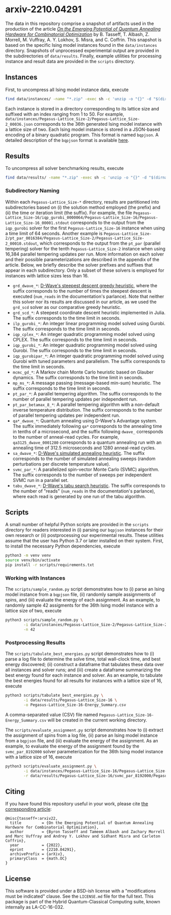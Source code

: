 # arxiv-2210.04291

The data in this repository comprise a snapshot of artifacts used in the production of the article [_On the Emerging Potential of Quantum Annealing Hardware for Combinatorial Optimization_](https://arxiv.org/pdf/2210.04291.pdf) by B. Tasseff, T. Albash, Z. Morrell, M. Vuffray, A. Y. Lokhov, S. Misra, and C. Coffrin.
This snapshot is based on the specific Ising model instances found in the `data/instances` directory.
Snapshots of unprocessed experimental output are provided in the subdirectories of `data/results`.
Finally, example utilities for processing instance and result data are provided in the `scripts` directory.

## Instances

First, to uncompress all Ising model instance data, execute
```bash
find data/instances/ -name "*.zip" -exec sh -c 'unzip -o "{}" -d "$(dirname "{}")"' \;
```

Each instance is stored in a directory corresponding to its lattice size and suffixed with an index ranging from 1 to 50.
For example, `data/instances/Pegasus-Lattice_Size-2/Pegasus-Lattice_Size-2_00036.json` corresponds to the 36th generated Ising model instance with a lattice size of two.
Each Ising model instance is stored in a JSON-based encoding of a binary quadratic program.
This format is named `bqpjson`.
A detailed description of the `bqpjson` format is available [here](http://bqpjson.readthedocs.io/en/latest/bqpjson_format.html).


## Results

To uncompress all solver benchmarking results, execute
```bash
find data/results/ -name "*.zip" -exec sh -c 'unzip -o "{}" -d "$(dirname "{}")"' \;
```

### Subdirectory Naming

Within each `Pegasus-Lattice_Size-*` directory, results are partitioned into subdirectories based on (i) the solution method employed (the prefix) and (ii) the time or iteration limit (the suffix).
For example, the file `Pegasus-Lattice_Size-16/iqp_gurobi_0000064/Pegasus-Lattice_Size-16/Pegasus-Lattice_Size-16_00001.stdout` corresponds to the output from the `iqp_gurobi` solver for the first `Pegasus-Lattice_Size-16` instance when using a time limit of 64 seconds.
Another example is `Pegasus-Lattice_Size-2/pt_par_0016384/Pegasus-Lattice_Size-2/Pegasus-Lattice_Size-2_00010.stdout`, which corresponds to the output from the `pt_par` (parallel tempering) solver for the tenth `Pegasus-Lattice_Size-2` instance when using 16,384 parallel tempering updates per run.
More information on each solver and their possible parameterizations are described in the appendix of the article.
Below, we briefly describe the solver prefixes and suffixes that appear in each subdirectory.
Only a subset of these solvers is employed for instances with lattice sizes less than 16.

- `grd_dwave_*`: [D-Wave's steepest descent greedy heuristic](https://github.com/dwavesystems/dwave-greedy), where the suffix corresponds to the number of times the steepest descent is executed (`num_reads` in the documentation's parlance). Note that neither this solver nor its results are discussed in our article, as we used the `grd_scd` solver as our comparative greedy heuristic.
- `grd_scd_*`: A steepest coordinate descent heuristic implemented in Julia. The suffix corresponds to the time limit in seconds.
- `ilp_gurobi_*`: An integer linear programming model solved using Gurobi. The suffix corresponds to the time limit in seconds.
- `iqp_cplex_*`: An integer quadratic programming model solved using CPLEX. The suffix corresponds to the time limit in seconds.
- `iqp_gurobi_*`: An integer quadratic programming model solved using Gurobi. The suffix corresponds to the time limit in seconds.
- `iqp_gurobipar_*`: An integer quadratic programming model solved using Gurobi with tuned parameters and parallelism. The suffix corresponds to the time limit in seconds.
- `mcmc_gd_*`: A Markov chain Monte Carlo heuristic based on Glauber dynamics. The suffix corresponds to the time limit in seconds.
- `mp_ms_*`: A message passing (message-based min-sum) heuristic. The suffix corresponds to the time limit in seconds.
- `pt_par_*`: A parallel tempering algorithm. The suffix corresponds to the number of parallel tempering updates per independent run.
- `pt_par_betamax_8_*`: A parallel tempering algorithm with a non-default inverse temperature distribution. The suffix corresponds to the number of parallel tempering updates per independent run.
- `qa*_dwave_*`: Quantum annealing using D-Wave's Advantage system. The suffix immediately following `qa*` corresponds to the annealing time in tenths of a microsecond, and the suffix following `dwave_` corresponds to the number of anneal-read cycles. For example, `qa3125_dwave_0001280` corresponds to a quantum annealing run with an annealing time of 312.5 microseconds and 1280 anneal-read cycles.
- `sa_dwave_*`: [D-Wave's simulated annealing heuristic](https://github.com/dwavesystems/dwave-neal). The suffix corresponds to the number of simulated annealing sweeps (random perturbations per discrete temperature value).
- `svmc_par_*`: A parallelized spin-vector Monte Carlo (SVMC) algorithm. The suffix corresponds to the number of sweeps per independent SVMC run in a parallel set.
- `tabu_dwave_*`: [D-Wave's tabu search heuristic](https://github.com/dwavesystems/dwave-tabu). The suffix corresponds to the number of "reads" (`num_reads` in the documentation's parlance), where each read is generated by one run of the tabu algorithm.

## Scripts

A small number of helpful Python scripts are provided in the `scripts` directory for readers interested in (i) parsing our `bqpjson` instances for their own research or (ii) postprocessing our experimental results.
These utilities assume that the user has Python 3.7 or later installed on their system.
First, to install the necessary Python dependencies, execute
```bash
python3 -m venv venv
source venv/bin/activate
pip install -r scripts/requirements.txt
```

### Working with Instances

The `scripts/sample_random.py` script demonstrates how to (i) parse an Ising model instance from a `bqpjson` file, (ii) randomly sample assignments of spins, and (iii) evaluate the energy of each assignment.
As an example, to randomly sample 42 assigments for the 36th Ising model instance with a lattice size of two, execute
```bash
python3 scripts/sample_random.py \
        -i data/instances/Pegasus-Lattice_Size-2/Pegasus-Lattice_Size-2_00036.json \
        -n 42
```

### Postprocessing Results

The `scripts/tabulate_best_energies.py` script demonstrates how to (i) parse a log file to determine the solve time, total wall-clock time, and best energy discovered; (ii) construct a dataframe that tabulates these data over all instances and solver runs; and (iii) create a dataframe summarizing the best energy found for each instance and solver.
As an example, to tabulate the best energies found for all results for instances with a lattice size of 16, execute
```bash
python3 scripts/tabulate_best_energies.py \
        -i data/results/Pegasus-Lattice_Size-16 \
        -o Pegasus-Lattice_Size-16-Energy_Summary.csv
```
A comma-separated value (CSV) file named `Pegasus-Lattice_Size-16-Energy_Summary.csv` will be created in the current working directory.

The `scripts/evaluate_assignment.py` script demonstrates how to (i) extract the assignment of spins from a log file, (ii) parse an Ising model instance from a `bqpjson` file, and (iii) evaluate the energy of the assignment.
As an example, to evaluate the energy of the assignment found by the `svmc_par_8192000` solver parameterization for the 36th Ising model instance with a lattice size of 16, execute
```bash
python3 scripts/evaluate_assignment.py \
        -i data/instances/Pegasus-Lattice_Size-16/Pegasus-Lattice_Size-16_00036.json \
        -r data/results/Pegasus-Lattice_Size-16/svmc_par_8192000/Pegasus-Lattice_Size-16/Pegasus-Lattice_Size-16_00036.stdout
```

## Citing

If you have found this repository useful in your work, please cite [the corresponding article](https://arxiv.org/pdf/2210.04291.pdf):
```
@misc{tasseff+:arxiv22,
  title         = {On the Emerging Potential of Quantum Annealing Hardware for Combinatorial Optimization},
  author        = {Byron Tasseff and Tameem Albash and Zachary Morrell and Marc Vuffray and Andrey Y. Lokhov and Sidhant Misra and Carleton Coffrin},
  year          = {2022},
  eprint        = {2210.04291},
  archivePrefix = {arXiv},
  primaryClass  = {math.OC}
}
```

## License

This software is provided under a BSD-ish license with a "modifications must be indicated" clause.
See the `LICENSE.md` file for the full text.
This package is part of the Hybrid Quantum-Classical Computing suite, known internally as LA-CC-16-032.

